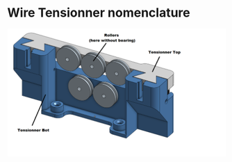 # Wire Tensionner nomenclature
![wire tensionner nomenclature](../../../Images/IMG_CAD/Wire_tensionner.png)
